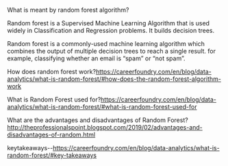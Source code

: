 
What is meant by random forest algorithm?

Random forest is a Supervised Machine Learning Algorithm that is used widely in Classification and Regression problems. It builds decision trees.


Random forest is a commonly-used machine learning algorithm which combines the output of multiple decision trees to reach a single result. 
for example, classifying whether an email is “spam” or “not spam”.

How does random forest work?https://careerfoundry.com/en/blog/data-analytics/what-is-random-forest/#how-does-the-random-forest-algorithm-work


What is Random Forest used for?https://careerfoundry.com/en/blog/data-analytics/what-is-random-forest/#what-is-random-forest-used-for

What are the advantages and disadvantages of Random Forest?
http://theprofessionalspoint.blogspot.com/2019/02/advantages-and-disadvantages-of-random.html

keytakeaways--https://careerfoundry.com/en/blog/data-analytics/what-is-random-forest/#key-takeaways